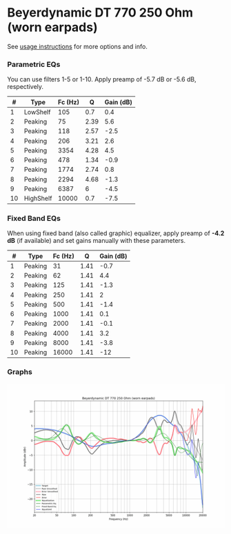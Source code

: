 # Beyerdynamic DT 770 250 Ohm (worn earpads)
See [usage instructions](https://github.com/jaakkopasanen/AutoEq#usage) for more options and info.

### Parametric EQs
You can use filters 1-5 or 1-10. Apply preamp of -5.7 dB or -5.6 dB, respectively.

|   # | Type      |   Fc (Hz) |    Q |   Gain (dB) |
|-----|-----------|-----------|------|-------------|
|   1 | LowShelf  |       105 | 0.7  |         0.4 |
|   2 | Peaking   |        75 | 2.39 |         5.6 |
|   3 | Peaking   |       118 | 2.57 |        -2.5 |
|   4 | Peaking   |       206 | 3.21 |         2.6 |
|   5 | Peaking   |      3354 | 4.28 |         4.5 |
|   6 | Peaking   |       478 | 1.34 |        -0.9 |
|   7 | Peaking   |      1774 | 2.74 |         0.8 |
|   8 | Peaking   |      2294 | 4.68 |        -1.3 |
|   9 | Peaking   |      6387 | 6    |        -4.5 |
|  10 | HighShelf |     10000 | 0.7  |        -7.5 |

### Fixed Band EQs
When using fixed band (also called graphic) equalizer, apply preamp of **-4.2 dB** (if available) and set gains manually with these parameters.

|   # | Type    |   Fc (Hz) |    Q |   Gain (dB) |
|-----|---------|-----------|------|-------------|
|   1 | Peaking |        31 | 1.41 |        -0.7 |
|   2 | Peaking |        62 | 1.41 |         4.4 |
|   3 | Peaking |       125 | 1.41 |        -1.3 |
|   4 | Peaking |       250 | 1.41 |         2   |
|   5 | Peaking |       500 | 1.41 |        -1.4 |
|   6 | Peaking |      1000 | 1.41 |         0.1 |
|   7 | Peaking |      2000 | 1.41 |        -0.1 |
|   8 | Peaking |      4000 | 1.41 |         3.2 |
|   9 | Peaking |      8000 | 1.41 |        -3.8 |
|  10 | Peaking |     16000 | 1.41 |       -12   |

### Graphs
![](./Beyerdynamic%20DT%20770%20250%20Ohm%20(worn%20earpads).png)
